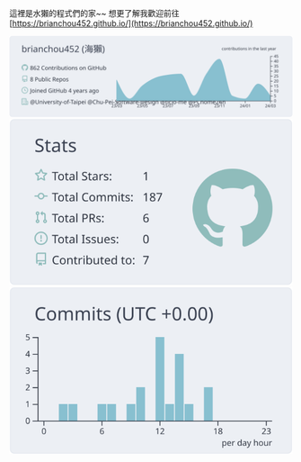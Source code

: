 這裡是水獺的程式們的家~~
想更了解我歡迎前往 [https://brianchou452.github.io/](https://brianchou452.github.io/)

![](https://raw.githubusercontent.com/brianchou452/brianchou452/main/profile-summary-card-output/nord_bright/0-profile-details.svg)  
![](https://raw.githubusercontent.com/brianchou452/brianchou452/main/profile-summary-card-output/nord_bright/3-stats.svg)
![](https://raw.githubusercontent.com/brianchou452/brianchou452/main/profile-summary-card-output/nord_bright/4-productive-time.svg)